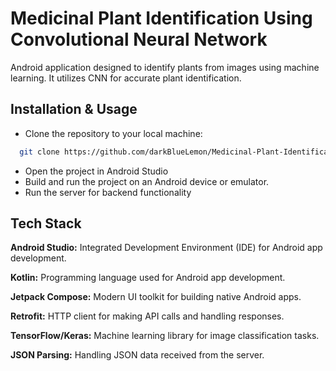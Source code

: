 
# Medicinal Plant Identification Using Convolutional Neural Network

Android application designed to identify plants from images using machine learning. It utilizes CNN for accurate plant identification.
## Installation & Usage

- Clone the repository to your local machine:

```bash
  git clone https://github.com/darkBlueLemon/Medicinal-Plant-Identification-Using-CNN
```
- Open the project in Android Studio
- Build and run the project on an Android device or emulator.
- Run the server for backend functionality
    
## Tech Stack

**Android Studio:** Integrated Development Environment (IDE) for Android app development.

**Kotlin:** Programming language used for Android app development.

**Jetpack Compose:** Modern UI toolkit for building native Android apps.

**Retrofit:** HTTP client for making API calls and handling responses.

**TensorFlow/Keras:** Machine learning library for image classification tasks.

**JSON Parsing:** Handling JSON data received from the server.
